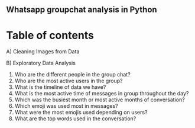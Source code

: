 ## Whatsapp groupchat analysis in Python

# Table of contents

A)  Cleaning Images from Data

B)  Exploratory Data Analysis
1. Who are the different people in the group chat?
2. Who are the most active users in the group?
3. What is the timeline of data we have?
4. What is the most active time of messages in group throughout the day?
5. Which was the busiest month or most active months of conversation?
6. Which emoji was used most in messages?
7. What were the most emojis used depending on users?
8. What are the top words used in the conversation?
